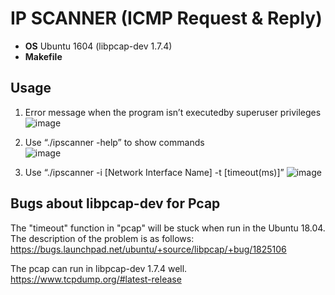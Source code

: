 # IP SCANNER (ICMP Request & Reply)
- **OS** Ubuntu 1604 (libpcap-dev 1.7.4)
- **Makefile**
## Usage
1. Error message when the program isn’t executedby superuser privileges   
![image](https://user-images.githubusercontent.com/75157669/118087395-16295180-b3f8-11eb-9a7b-ea1b17684204.png)

2. Use “./ipscanner -help” to show commands    
![image](https://user-images.githubusercontent.com/75157669/118087245-d6626a00-b3f7-11eb-88e6-e95ded397b13.png)

3. Use “./ipscanner -i [Network Interface Name] -t [timeout(ms)]” 
![image](https://user-images.githubusercontent.com/75157669/118087899-d57e0800-b3f8-11eb-9293-eac64defdb53.png)


## Bugs about libpcap-dev for Pcap

The "timeout" function in "pcap" will be stuck when run in the Ubuntu 18.04.
The description of the problem is as follows:
  https://bugs.launchpad.net/ubuntu/+source/libpcap/+bug/1825106

The pcap can run in libpcap-dev 1.7.4 well.
https://www.tcpdump.org/#latest-release
